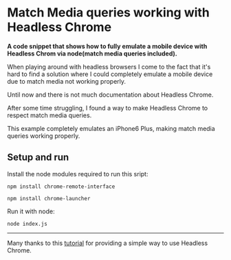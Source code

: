 # Match Media queries working with Headless Chrome

**A code snippet that shows how to fully emulate a mobile device with Headless Chrom via node(match media queries included).**

When playing around with headless browsers I come to the fact that it's hard to find a solution where I could completely emulate a mobile device due to match media not working properly.

Until now and there is not much documentation about Headless Chrome.

After some time struggling, I found a way to make Headless Chrome to respect match media queries.

This example completely emulates an iPhone6 Plus, making match media queries working properly.

## Setup and run

Install the node modules required to run this sript:

`
npm install chrome-remote-interface
`

`
npm install chrome-launcher
`


Run it with node:

`
node index.js
`

___

Many thanks to this [tutorial](https://www.sitepoint.com/headless-chrome-node-js/) for providing a simple way to use Headless Chrome.




